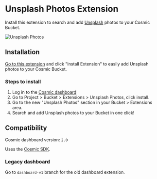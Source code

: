 # Unsplash Photos Extension
Install this extension to search and add [Unsplash](https://unsplash.com) photos to your Cosmic Bucket.

![Unsplash Photos](https://imgix.cosmicjs.com/62b11940-e455-11ed-ae1d-5deea67677ad-unsplash-screenshot.png?w=2000&auto=format&mask=corners&corner-radius=60,60,60,60)
## Installation
[Go to this extension](https://www.cosmicjs.com/marketplace/extensions/unsplash-photos) and click "Install Extension" to easily add Unsplash photos to your Cosmic Bucket.

### Steps to install

1. Log in to the [Cosmic dashboard](https://www.cosmicjs.com/login)
2. Go to Project > Bucket > Extensions > Unsplash Photos, click install.
3. Go to the new "Unsplash Photos" section in your Bucket > Extensions area.
4. Search and add Unsplash photos to your Bucket in one click!


## Compatibility
Cosmic dashboard version: `2.0`

Uses the [Cosmic SDK](https://www.npmjs.com/package/@cosmicjs/sdk).

### Legacy dashboard
Go to `dashboard-v1` branch for the old dashboard extension.
